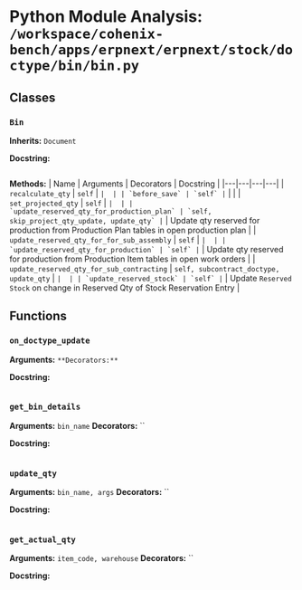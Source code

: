 # Python Module Analysis: `/workspace/cohenix-bench/apps/erpnext/erpnext/stock/doctype/bin/bin.py`

## Classes

### `Bin`
**Inherits:** `Document`


**Docstring:**
```

```

**Methods:**
| Name | Arguments | Decorators | Docstring |
|---|---|---|---|
| `recalculate_qty` | `self` | `` |  |
| `before_save` | `self` | `` |  |
| `set_projected_qty` | `self` | `` |  |
| `update_reserved_qty_for_production_plan` | `self, skip_project_qty_update, update_qty` | `` | Update qty reserved for production from Production Plan tables
in open production plan |
| `update_reserved_qty_for_for_sub_assembly` | `self` | `` |  |
| `update_reserved_qty_for_production` | `self` | `` | Update qty reserved for production from Production Item tables
in open work orders |
| `update_reserved_qty_for_sub_contracting` | `self, subcontract_doctype, update_qty` | `` |  |
| `update_reserved_stock` | `self` | `` | Update `Reserved Stock` on change in Reserved Qty of Stock Reservation Entry |





## Functions

### `on_doctype_update`
**Arguments:** ``
**Decorators:** ``

**Docstring:**
```

```
### `get_bin_details`
**Arguments:** `bin_name`
**Decorators:** ``

**Docstring:**
```

```
### `update_qty`
**Arguments:** `bin_name, args`
**Decorators:** ``

**Docstring:**
```

```
### `get_actual_qty`
**Arguments:** `item_code, warehouse`
**Decorators:** ``

**Docstring:**
```

```

